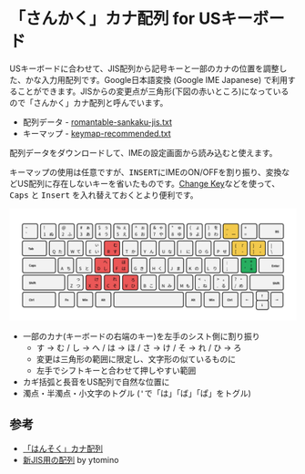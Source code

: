 # 「さんかく」カナ配列 for USキーボード

USキーボードに合わせて、JIS配列から記号キーと一部のカナの位置を調整した、かな入力用配列です。Google日本語変換 (Google IME Japanese) で利用することができます。JISからの変更点が三角形(下図の赤いところ)になっているので「さんかく」カナ配列と呼んでいます。

- 配列データ - [romantable-sankaku-jis.txt](https://raw.githubusercontent.com/cognitom/kana/master/romantable-sankaku-jis.txt)
- キーマップ - [keymap-recommended.txt](https://raw.githubusercontent.com/cognitom/kana/master/keymap-recommended.txt)

配列データをダウンロードして、IMEの設定画面から読み込むと使えます。

キーマップの使用は任意ですが、<kbd>INSERT</kbd>にIMEのON/OFFを割り振り、<kbd>変換</kbd>などUS配列に存在しないキーを省いたものです。[Change Key](https://forest.watch.impress.co.jp/library/software/changekey/)などを使って、<kbd>Caps</kbd> と <kbd>Insert</kbd> を入れ替えておくとより便利です。

![general](images/sankaku-general.png)

- 一部のカナ(キーボードの右端のキー)を左手のシスト側に割り振り
  - <kbd>す</kbd> → <kbd>む</kbd> / <kbd>し</kbd> → <kbd>へ</kbd> / <kbd>は</kbd> → <kbd>ほ</kbd> / <kbd>さ</kbd> → <kbd>け</kbd> / <kbd>そ</kbd> → <kbd>れ</kbd> / <kbd>ひ</kbd> → <kbd>ろ</kbd>
  - 変更は三角形の範囲に限定し、文字形の似ているものに
  - 左手でシフトキーと合わせて押しやすい範囲
- カギ括弧と長音をUS配列で自然な位置に
- 濁点・半濁点・小文字のトグル (<kbd>'</kbd>で「は」「ば」「ぱ」をトグル)

## 参考

- [「はんそく」カナ配列](hansoku-jis.md)
- [新JIS用の配列](https://gist.github.com/ytomino/3610371) by ytomino
